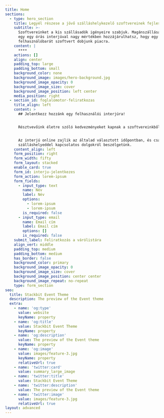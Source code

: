 ```yaml
---
title: Home
sections:
  - type: hero_section
    title: Legyél részese a jövő szálláshelykezelő szoftvereinek fejlesztésének
    subtitle: >-
      Szoftvereinket a kis szállásadók igényeire szabjuk. Magánszállásadóként
      egy egy órás interjúval nagy mértékben hozzájárulhatsz, hogy egy
      felhasználóbarát szoftvert dobjunk piacra.
    content: |
      ****
    actions: []
    align: center
    padding_top: large
    padding_bottom: small
    background_color: none
    background_image: images/hero-background.jpg
    background_image_opacity: 0
    background_image_size: cover
    background_image_position: left center
    media_position: right
  - section_id: foglalomotor-feliratkozas
    title_align: left
    content: >
      ## Jelentkezz hozzánk egy felhasználói interjúra!


      Résztvevőink életre szóló kedvezményeket kapnak a szoftvereinkből.


      Az interjú online zajlik az általad választott időpontban, és csak a
      szálláshelyeddel kapcsolatos dolgokról beszélgetünk.
    content_align: left
    form_position: right
    form_width: fifty
    form_layout: stacked
    enable_card: true
    form_id: interju-jelentkezes
    form_action: lorem-ipsum
    form_fields:
      - input_type: text
        name: Név
        label: Név
        options:
          - lorem-ipsum
          - lorem-ipsum
        is_required: false
      - input_type: email
        name: Email cím
        label: Email cím
        options: []
        is_required: false
    submit_label: Feliratkozás a várólistára
    align_vert: middle
    padding_top: medium
    padding_bottom: medium
    has_border: false
    background_color: primary
    background_image_opacity: 0
    background_image_size: cover
    background_image_position: center center
    background_image_repeat: no-repeat
    type: form_section
seo:
  title: Stackbit Event Theme
  description: The preview of the Event theme
  extra:
    - name: 'og:type'
      value: website
      keyName: property
    - name: 'og:title'
      value: Stackbit Event Theme
      keyName: property
    - name: 'og:description'
      value: The preview of the Event theme
      keyName: property
    - name: 'og:image'
      value: images/feature-3.jpg
      keyName: property
      relativeUrl: true
    - name: 'twitter:card'
      value: summary_large_image
    - name: 'twitter:title'
      value: Stackbit Event Theme
    - name: 'twitter:description'
      value: The preview of the Event theme
    - name: 'twitter:image'
      value: images/feature-3.jpg
      relativeUrl: true
layout: advanced
---
```

